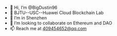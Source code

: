 - 👋 Hi, I’m @BigDustin96
- 👀 BJTU--USC--Huawei Cloud Blockchain Lab
- 🌱 I’m in Shenzhen
- 💞️ I’m looking to collaborate on Ethereum and DAO
- 📫 Reach me at 409454652@qq.com

<!---
BigDustin96/BigDustin96 is a ✨ special ✨ repository because its `README.md` (this file) appears on your GitHub profile.
You can click the Preview link to take a look at your changes.
--->

